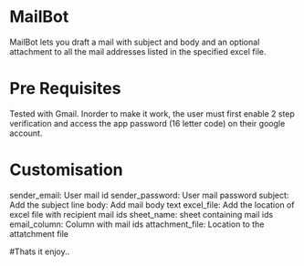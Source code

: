 # MailBot
MailBot lets you draft a mail with subject and body and an optional attachment to all the mail addresses listed in the specified excel file.

# Pre Requisites
Tested with Gmail. Inorder to make it work, the user must first enable 2 step verification and access the app password (16 letter code) on their google account. 

# Customisation
sender_email: User mail id
sender_password: User mail password
subject: Add the subject line
body: Add mail body text
excel_file: Add the location of excel file with recipient mail ids
sheet_name: sheet containing mail ids
email_column: Column with mail ids
attachment_file: Location to the attatchment file

#Thats it enjoy..
